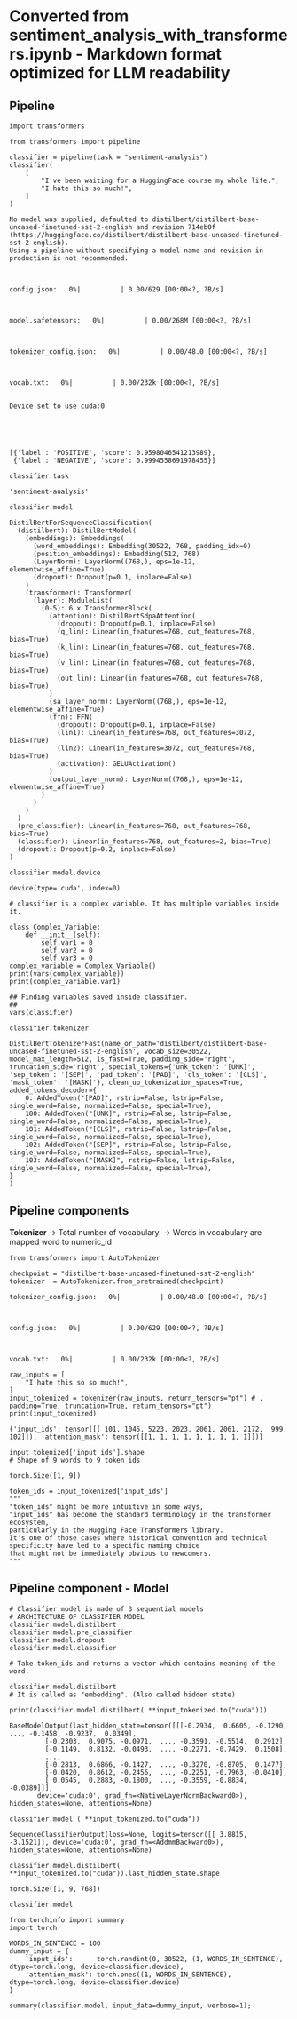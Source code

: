 # Converted from sentiment_analysis_with_transformers.ipynb - Markdown format optimized for LLM readability

## Pipeline

```
import transformers
```

```
from transformers import pipeline

classifier = pipeline(task = "sentiment-analysis")
classifier(
    [
        "I've been waiting for a HuggingFace course my whole life.",
        "I hate this so much!",
    ]
)
```

    No model was supplied, defaulted to distilbert/distilbert-base-uncased-finetuned-sst-2-english and revision 714eb0f (https://huggingface.co/distilbert/distilbert-base-uncased-finetuned-sst-2-english).
    Using a pipeline without specifying a model name and revision in production is not recommended.



    config.json:   0%|          | 0.00/629 [00:00<?, ?B/s]



    model.safetensors:   0%|          | 0.00/268M [00:00<?, ?B/s]



    tokenizer_config.json:   0%|          | 0.00/48.0 [00:00<?, ?B/s]



    vocab.txt:   0%|          | 0.00/232k [00:00<?, ?B/s]


    Device set to use cuda:0





    [{'label': 'POSITIVE', 'score': 0.9598046541213989},
     {'label': 'NEGATIVE', 'score': 0.9994558691978455}]



```
classifier.task
```




    'sentiment-analysis'



```
classifier.model
```




    DistilBertForSequenceClassification(
      (distilbert): DistilBertModel(
        (embeddings): Embeddings(
          (word_embeddings): Embedding(30522, 768, padding_idx=0)
          (position_embeddings): Embedding(512, 768)
          (LayerNorm): LayerNorm((768,), eps=1e-12, elementwise_affine=True)
          (dropout): Dropout(p=0.1, inplace=False)
        )
        (transformer): Transformer(
          (layer): ModuleList(
            (0-5): 6 x TransformerBlock(
              (attention): DistilBertSdpaAttention(
                (dropout): Dropout(p=0.1, inplace=False)
                (q_lin): Linear(in_features=768, out_features=768, bias=True)
                (k_lin): Linear(in_features=768, out_features=768, bias=True)
                (v_lin): Linear(in_features=768, out_features=768, bias=True)
                (out_lin): Linear(in_features=768, out_features=768, bias=True)
              )
              (sa_layer_norm): LayerNorm((768,), eps=1e-12, elementwise_affine=True)
              (ffn): FFN(
                (dropout): Dropout(p=0.1, inplace=False)
                (lin1): Linear(in_features=768, out_features=3072, bias=True)
                (lin2): Linear(in_features=3072, out_features=768, bias=True)
                (activation): GELUActivation()
              )
              (output_layer_norm): LayerNorm((768,), eps=1e-12, elementwise_affine=True)
            )
          )
        )
      )
      (pre_classifier): Linear(in_features=768, out_features=768, bias=True)
      (classifier): Linear(in_features=768, out_features=2, bias=True)
      (dropout): Dropout(p=0.2, inplace=False)
    )



```
classifier.model.device
```




    device(type='cuda', index=0)



```
# classifier is a complex variable. It has multiple variables inside it. 

class Complex_Variable:
    def __init__(self):
        self.var1 = 0
        self.var2 = 0
        self.var3 = 0
complex_variable = Complex_Variable()
print(vars(complex_variable))
print(complex_variable.var1)

## Finding variables saved inside classifier. 
## 
vars(classifier)
```

```
classifier.tokenizer
```




    DistilBertTokenizerFast(name_or_path='distilbert/distilbert-base-uncased-finetuned-sst-2-english', vocab_size=30522, model_max_length=512, is_fast=True, padding_side='right', truncation_side='right', special_tokens={'unk_token': '[UNK]', 'sep_token': '[SEP]', 'pad_token': '[PAD]', 'cls_token': '[CLS]', 'mask_token': '[MASK]'}, clean_up_tokenization_spaces=True, added_tokens_decoder={
    	0: AddedToken("[PAD]", rstrip=False, lstrip=False, single_word=False, normalized=False, special=True),
    	100: AddedToken("[UNK]", rstrip=False, lstrip=False, single_word=False, normalized=False, special=True),
    	101: AddedToken("[CLS]", rstrip=False, lstrip=False, single_word=False, normalized=False, special=True),
    	102: AddedToken("[SEP]", rstrip=False, lstrip=False, single_word=False, normalized=False, special=True),
    	103: AddedToken("[MASK]", rstrip=False, lstrip=False, single_word=False, normalized=False, special=True),
    }
    )



## Pipeline components
**Tokenizer**
-> Total number of vocabulary. 
-> Words in vocabulary are mapped word to numeric_id 

```
from transformers import AutoTokenizer

checkpoint = "distilbert-base-uncased-finetuned-sst-2-english"
tokenizer  = AutoTokenizer.from_pretrained(checkpoint)
```


    tokenizer_config.json:   0%|          | 0.00/48.0 [00:00<?, ?B/s]



    config.json:   0%|          | 0.00/629 [00:00<?, ?B/s]



    vocab.txt:   0%|          | 0.00/232k [00:00<?, ?B/s]


```
raw_inputs = [
    "I hate this so so much!",
]
input_tokenized = tokenizer(raw_inputs, return_tensors="pt") # , padding=True, truncation=True, return_tensors="pt")
print(input_tokenized)
```

    {'input_ids': tensor([[ 101, 1045, 5223, 2023, 2061, 2061, 2172,  999,  102]]), 'attention_mask': tensor([[1, 1, 1, 1, 1, 1, 1, 1, 1]])}


```
input_tokenized['input_ids'].shape
# Shape of 9 words to 9 token_ids
```




    torch.Size([1, 9])



```
token_ids = input_tokenized['input_ids']
"""
"token_ids" might be more intuitive in some ways, 
"input_ids" has become the standard terminology in the transformer ecosystem, 
particularly in the Hugging Face Transformers library. 
It's one of those cases where historical convention and technical specificity have led to a specific naming choice 
that might not be immediately obvious to newcomers.
"""
```

## Pipeline component - Model

```
# Classifier model is made of 3 sequential models
# ARCHITECTURE OF CLASSIFIER MODEL
classifier.model.distilbert
classifier.model.pre_classifier
classifier.model.dropout
classifier.model.classifier
```

```
# Take token_ids and returns a vector which contains meaning of the word. 

classifier.model.distilbert
# It is called as "embedding". (Also called hidden state)

print(classifier.model.distilbert( **input_tokenized.to("cuda")))
```

    BaseModelOutput(last_hidden_state=tensor([[[-0.2934,  0.6605, -0.1290,  ..., -0.1458, -0.9237,  0.0349],
             [-0.2303,  0.9075, -0.0971,  ..., -0.3591, -0.5514,  0.2912],
             [-0.1149,  0.8132, -0.0493,  ..., -0.2271, -0.7429,  0.1508],
             ...,
             [-0.2813,  0.6866, -0.1427,  ..., -0.3270, -0.8705,  0.1477],
             [-0.0420,  0.8612, -0.2456,  ..., -0.2251, -0.7963, -0.0410],
             [ 0.0545,  0.2883, -0.1800,  ..., -0.3559, -0.8834, -0.0389]]],
           device='cuda:0', grad_fn=<NativeLayerNormBackward0>), hidden_states=None, attentions=None)


```
classifier.model ( **input_tokenized.to("cuda"))
```




    SequenceClassifierOutput(loss=None, logits=tensor([[ 3.8815, -3.1521]], device='cuda:0', grad_fn=<AddmmBackward0>), hidden_states=None, attentions=None)



```
classifier.model.distilbert( **input_tokenized.to("cuda")).last_hidden_state.shape
```




    torch.Size([1, 9, 768])



```
classifier.model
```

```
from torchinfo import summary
import torch

WORDS_IN_SENTENCE = 100
dummy_input = {
    'input_ids':      torch.randint(0, 30522, (1, WORDS_IN_SENTENCE), dtype=torch.long, device=classifier.device),
    'attention_mask': torch.ones((1, WORDS_IN_SENTENCE), dtype=torch.long, device=classifier.device)
}

summary(classifier.model, input_data=dummy_input, verbose=1);
```
